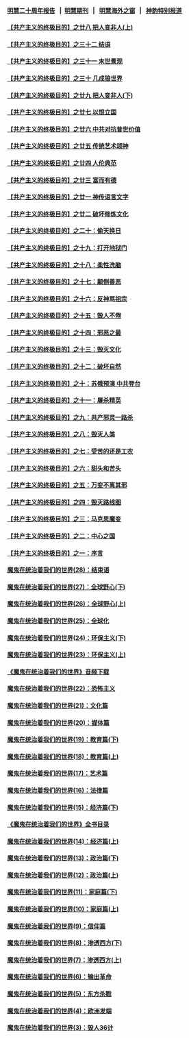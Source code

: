 #### [明慧二十周年报告](https://github.com/gfw-breaker/mh-reports/blob/master/README.md?t=07152236) &nbsp;&nbsp;|&nbsp;&nbsp;[明慧期刊](https://github.com/gfw-breaker/mh-qikan) &nbsp;&nbsp;|&nbsp;&nbsp; [明慧海外之窗](https://github.com/gfw-breaker/mh-news/blob/master/README.md?t=07152236) &nbsp;&nbsp;|&nbsp;&nbsp; [神韵特别报道](https://github.com/gfw-breaker/mh-news/blob/master/shenyun.md?t=07152236) 

#### [【共产主义的终极目的】之廿八 把人变非人(上)](../pages/nsc422/n11340492.md?t=07152236) 

#### [【共产主义的终极目的】之三十二 结语](../pages/nsc422/n11360535.md?t=07152236) 

#### [【共产主义的终极目的】之三十一 末世景观](../pages/nsc422/n11351129.md?t=07152236) 

#### [【共产主义的终极目的】之三十 几成狼世界](../pages/nsc422/n11348280.md?t=07152236) 

#### [【共产主义的终极目的】之廿九 把人变非人(下)](../pages/nsc422/n11344140.md?t=07152236) 

#### [【共产主义的终极目的】之廿七 以恨立国](../pages/nsc422/n11336944.md?t=07152236) 

#### [【共产主义的终极目的】之廿六 中共对抗普世价值](../pages/nsc422/n11324785.md?t=07152236) 

#### [【共产主义的终极目的】之廿五 传统艺术颂神](../pages/nsc422/n11296396.md?t=07152236) 

#### [【共产主义的终极目的】之廿四 人伦典范](../pages/nsc422/n11296397.md?t=07152236) 

#### [【共产主义的终极目的】之廿三 富而有德](../pages/nsc422/n11283598.md?t=07152236) 

#### [【共产主义的终极目的】之廿一 神传语言文字](../pages/nsc422/n11263265.md?t=07152236) 

#### [【共产主义的终极目的】之廿二 破坏修炼文化](../pages/nsc422/n11245728.md?t=07152236) 

#### [【共产主义的终极目的】之二十：偷天换日](../pages/nsc422/n11238846.md?t=07152236) 

#### [【共产主义的终极目的】之十九：打开地狱门](../pages/nsc422/n11206376.md?t=07152236) 

#### [【共产主义的终极目的】之十八：柔性洗脑](../pages/nsc422/n11199994.md?t=07152236) 

#### [【共产主义的终极目的】之十七：颠倒善恶](../pages/nsc422/n11179782.md?t=07152236) 

#### [【共产主义的终极目的】之十六：反神骂祖宗](../pages/nsc422/n11166798.md?t=07152236) 

#### [【共产主义的终极目的】之十五：毁人不倦](../pages/nsc422/n11166792.md?t=07152236) 

#### [【共产主义的终极目的】之十四：邪恶之最](../pages/nsc422/n11150249.md?t=07152236) 

#### [【共产主义的终极目的】之十三：毁灭文化](../pages/nsc422/n11135227.md?t=07152236) 

#### [【共产主义的终极目的】之十二：破坏自然](../pages/nsc422/n11135214.md?t=07152236) 

#### [【共产主义的终极目的】之十：苏俄预演 中共登台](../pages/nsc422/n11118424.md?t=07152236) 

#### [【共产主义的终极目的】之十一：屠杀精英](../pages/nsc422/n11118442.md?t=07152236) 

#### [【共产主义的终极目的】之九：共产邪灵一路杀](../pages/nsc422/n11114139.md?t=07152236) 

#### [【共产主义的终极目的】之八：毁灭人类](../pages/nsc422/n11108503.md?t=07152236) 

#### [【共产主义的终极目的】之七：受苦的还是工农](../pages/nsc422/n11101809.md?t=07152236) 

#### [【共产主义的终极目的】之六：甜头和苦头](../pages/nsc422/n11096971.md?t=07152236) 

#### [【共产主义的终极目的】之五：万变不离其邪](../pages/nsc422/n11091285.md?t=07152236) 

#### [【共产主义的终极目的】之四：毁灭路线图](../pages/nsc422/n11086284.md?t=07152236) 

#### [【共产主义的终极目的】之三：马克思魔变](../pages/nsc422/n11061941.md?t=07152236) 

#### [【共产主义的终极目的】之二：中心之国](../pages/nsc422/n11047728.md?t=07152236) 

#### [【共产主义的终极目的】之一：序言](../pages/nsc422/n11086077.md?t=07152236) 

#### [魔鬼在统治着我们的世界(28)：结束语](../pages/nsc422/n10936246.md?t=07152236) 

#### [魔鬼在统治着我们的世界(27)：全球野心(下)](../pages/nsc422/n10928319.md?t=07152236) 

#### [魔鬼在统治着我们的世界(26)：全球野心(上)](../pages/nsc422/n10900318.md?t=07152236) 

#### [魔鬼在统治着我们的世界(25)：全球化](../pages/nsc422/n10788205.md?t=07152236) 

#### [魔鬼在统治着我们的世界(24)：环保主义(下)](../pages/nsc422/n10695307.md?t=07152236) 

#### [魔鬼在统治着我们的世界(23)：环保主义(上)](../pages/nsc422/n10688613.md?t=07152236) 

#### [《魔鬼在统治着我们的世界》音频下载](../pages/nsc422/n10635553.md?t=07152236) 

#### [魔鬼在统治着我们的世界(22)：恐怖主义](../pages/nsc422/n10614727.md?t=07152236) 

#### [魔鬼在统治着我们的世界(21)：文化篇](../pages/nsc422/n10597706.md?t=07152236) 

#### [魔鬼在统治着我们的世界(20)：媒体篇](../pages/nsc422/n10586579.md?t=07152236) 

#### [魔鬼在统治着我们的世界(19)：教育篇(下)](../pages/nsc422/n10564808.md?t=07152236) 

#### [魔鬼在统治着我们的世界(18)：教育篇(上)](../pages/nsc422/n10526970.md?t=07152236) 

#### [魔鬼在统治着我们的世界(17)：艺术篇](../pages/nsc422/n10499093.md?t=07152236) 

#### [魔鬼在统治着我们的世界(16)：法律篇](../pages/nsc422/n10485969.md?t=07152236) 

#### [魔鬼在统治着我们的世界(15)：经济篇(下)](../pages/nsc422/n10469975.md?t=07152236) 

#### [《魔鬼在统治着我们的世界》全书目录](../pages/nsc422/n10464261.md?t=07152236) 

#### [魔鬼在统治着我们的世界(14)：经济篇(上)](../pages/nsc422/n10457370.md?t=07152236) 

#### [魔鬼在统治着我们的世界(13)：政治篇(下)](../pages/nsc422/n10448270.md?t=07152236) 

#### [魔鬼在统治着我们的世界(12)：政治篇(上)](../pages/nsc422/n10444576.md?t=07152236) 

#### [魔鬼在统治着我们的世界(11)：家庭篇(下)](../pages/nsc422/n10440961.md?t=07152236) 

#### [魔鬼在统治着我们的世界(10)：家庭篇(上)](../pages/nsc422/n10435448.md?t=07152236) 

#### [魔鬼在统治着我们的世界(9)：信仰篇](../pages/nsc422/n10432159.md?t=07152236) 

#### [魔鬼在统治着我们的世界(8)：渗透西方(下)](../pages/nsc422/n10429603.md?t=07152236) 

#### [魔鬼在统治着我们的世界(7)：渗透西方(上)](../pages/nsc422/n10426013.md?t=07152236) 

#### [魔鬼在统治着我们的世界(6)：输出革命](../pages/nsc422/n10421536.md?t=07152236) 

#### [魔鬼在统治着我们的世界(5)：东方杀戮](../pages/nsc422/n10417707.md?t=07152236) 

#### [魔鬼在统治着我们的世界(4)：欧洲发端](../pages/nsc422/n10414890.md?t=07152236) 

#### [魔鬼在统治着我们的世界(3)：毁人36计](../pages/nsc422/n10411583.md?t=07152236) 

